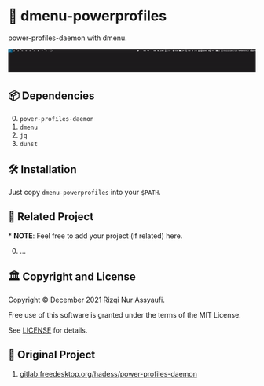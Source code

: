 # 🔋 dmenu-powerprofiles

power-profiles-daemon with dmenu.

![demo](/preview/demo_dmenu-powerprofiles.gif)

## 📦 Dependencies

0. `power-profiles-daemon`
1. `dmenu`
2. `jq`
3. `dunst`

## 🛠️ Installation

Just copy `dmenu-powerprofiles` into your `$PATH`.

## 🍻 Related Project

\* **NOTE**: Feel free to add your project (if related) here.

0. ...

## 🏛️ Copyright and License

Copyright © December 2021 Rizqi Nur Assyaufi.

Free use of this software is granted under the terms of the MIT License.

See [LICENSE](LICENSE) for details.

## 🍱 Original Project

1. [gitlab.freedesktop.org/hadess/power-profiles-daemon](https://gitlab.freedesktop.org/hadess/power-profiles-daemon)
